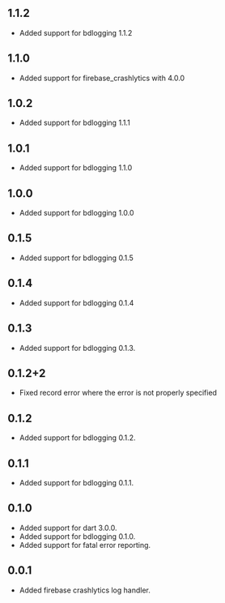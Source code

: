 ## 1.1.2

* Added support for bdlogging 1.1.2

## 1.1.0

* Added support for firebase_crashlytics with 4.0.0

## 1.0.2

* Added support for bdlogging 1.1.1

## 1.0.1

* Added support for bdlogging 1.1.0

## 1.0.0

* Added support for bdlogging 1.0.0

## 0.1.5

* Added support for bdlogging 0.1.5

## 0.1.4

* Added support for bdlogging 0.1.4

## 0.1.3

* Added support for bdlogging 0.1.3.

## 0.1.2+2

* Fixed record error where the error is not properly specified

## 0.1.2

* Added support for bdlogging 0.1.2.

## 0.1.1

* Added support for bdlogging 0.1.1.

## 0.1.0

* Added support for dart 3.0.0.
* Added support for bdlogging 0.1.0.
* Added support for fatal error reporting.

## 0.0.1

* Added firebase crashlytics log handler.
